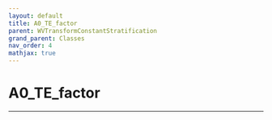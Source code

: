 ```yaml
---
layout: default
title: A0_TE_factor
parent: WVTransformConstantStratification
grand_parent: Classes
nav_order: 4
mathjax: true
---
```


#  A0_TE_factor




---

